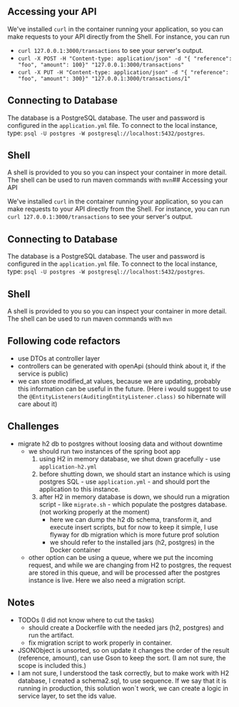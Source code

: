## Accessing your API

We've installed `curl` in the container running your application, so you can make requests to your API directly from the Shell. For instance, you can run 
- `curl 127.0.0.1:3000/transactions` to see your server's output.
- `curl -X POST -H "Content-type: application/json" -d "{ "reference": "foo", "amount": 100}" "127.0.0.1:3000/transactions"`
- `curl -X PUT -H "Content-type: application/json" -d "{ "reference": "foo", "amount": 300}" "127.0.0.1:3000/transactions/1"`

## Connecting to Database

The database is a PostgreSQL database. The user and password is configured in the `application.yml` file. To connect to the local instance, type: `psql -U postgres -W postgresql://localhost:5432/postgres`.

## Shell

A shell is provided to you so you can inspect your container in more detail. The shell can be used to run maven commands with `mvn`## Accessing your API

We've installed `curl` in the container running your application, so you can make requests to your API directly from the Shell. For instance, you can run `curl 127.0.0.1:3000/transactions` to see your server's output. 

## Connecting to Database

The database is a PostgreSQL database. The user and password is configured in the `application.yml` file. To connect to the local instance, type: `psql -U postgres -W postgresql://localhost:5432/postgres`.

## Shell

A shell is provided to you so you can inspect your container in more detail. The shell can be used to run maven commands with `mvn`

## Following code refactors
- use DTOs at controller layer
- controllers can be generated with openApi (should think about it, if the service is public)
- we can store modified_at values, because we are updating, probably this information can be useful in the future. (Here i would suggest to use the `@EntityListeners(AuditingEntityListener.class)` so hibernate will care about it) 

## Challenges
- migrate h2 db to postgres without loosing data and without downtime
  - we should run two instances of the spring boot app
    1. using H2 in memory database, we shut down gracefully - use `application-h2.yml`
    2. before shutting down, we should start an instance which is using postgres SQL - use `application.yml` - and should port the application to this instance.
    3. after H2 in memory database is down, we should run a migration script - like `migrate.sh` - which populate the postgres database. (not working properly at the moment)
       - here we can dump the h2 db schema, transform it, and execute insert scripts, but for now to keep it simple, I use flyway for db migration which is more future prof solution
       - we should refer to the installed jars (h2, postgres) in the Docker container
  - other option can be using a queue, where we put the incoming request, and while we are changing from H2 to postgres, the request are stored in this queue, and will be processed after the postgres instance is live. Here we also need a migration script.

## Notes
- TODOs (I did not know where to cut the tasks)
  - should create a Dockerfile with the needed jars (h2, postgres) and run the artifact.
  - fix migration script to work properly in container.
- JSONObject is unsorted, so on update it changes the order of the result (reference, amount), can use Gson to keep the sort. (I am not sure, the scope is included this.)
- I am not sure, I understood the task correctly, but to make work with H2 database, I created a schema2.sql, to use sequence. If we say that it is running in production, this solution won`t work, we can create a logic in service layer, to set the ids value.